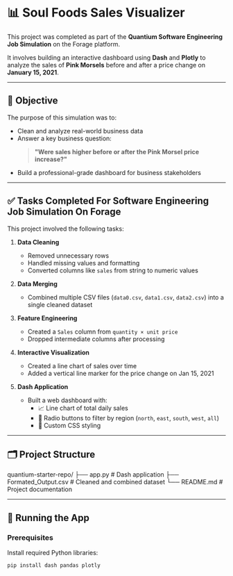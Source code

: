 # 📊 Soul Foods Sales Visualizer

This project was completed as part of the **Quantium Software Engineering Job Simulation** on the Forage platform.

It involves building an interactive dashboard using **Dash** and **Plotly** to analyze the sales of **Pink Morsels** before and after a price change on **January 15, 2021**.

---

## 🎯 Objective

The purpose of this simulation was to:
- Clean and analyze real-world business data
- Answer a key business question:  
  > **"Were sales higher before or after the Pink Morsel price increase?"**
- Build a professional-grade dashboard for business stakeholders

---

## ✅ Tasks Completed For Software Engineering Job Simulation On Forage

This project involved the following tasks:

1. **Data Cleaning**
   - Removed unnecessary rows
   - Handled missing values and formatting
   - Converted columns like `sales` from string to numeric values

2. **Data Merging**
   - Combined multiple CSV files (`data0.csv`, `data1.csv`, `data2.csv`) into a single cleaned dataset

3. **Feature Engineering**
   - Created a `Sales` column from `quantity × unit price`
   - Dropped intermediate columns after processing

4. **Interactive Visualization**
   - Created a line chart of sales over time
   - Added a vertical line marker for the price change on Jan 15, 2021

5. **Dash Application**
   - Built a web dashboard with:
     - 📈 Line chart of total daily sales
     - 🔘 Radio buttons to filter by region (`north`, `east`, `south`, `west`, `all`)
     - 🎨 Custom CSS styling

---

## 🗂️ Project Structure
quantium-starter-repo/
├── app.py # Dash application
├── Formated_Output.csv # Cleaned and combined dataset
└── README.md # Project documentation


---

## 🚀 Running the App

### Prerequisites

Install required Python libraries:

```bash
pip install dash pandas plotly

